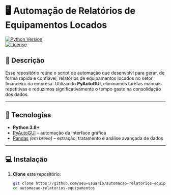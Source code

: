 # 🖥️ Automação de Relatórios de Equipamentos Locados

[![Python Version](https://img.shields.io/badge/python-3.8%2B-blue)](https://www.python.org/)  
[![License](https://img.shields.io/badge/license-MIT-green)](LICENSE)

## 📖 Descrição

Esse repositório reúne o script de automação que desenvolvi para gerar, de forma rápida e confiável, relatórios de equipamentos locados no setor financeiro da empresa. Utilizando **PyAutoGUI**, eliminamos tarefas manuais repetitivas e reduzimos significativamente o tempo gasto na consolidação dos dados.

---

## 🚀 Tecnologias

- **Python 3.8+**  
- [PyAutoGUI](https://pyautogui.readthedocs.io/) – automação da interface gráfica  
- [Pandas](https://pandas.pydata.org/) *(em breve)* – extração, tratamento e análise avançada de dados  

---

## 💻 Instalação

1. **Clone** este repositório:  
   ```bash
   git clone https://github.com/seu-usuario/automacao-relatorios-equipamentos.git
   cd automacao-relatorios-equipamentos
